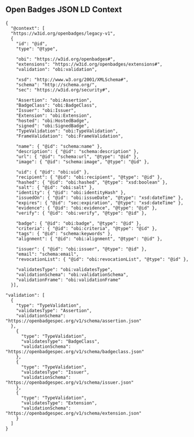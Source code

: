 ## Open Badges JSON LD Context

    {
      "@context": [
      "https://w3id.org/openbadges/legacy-v1",
      {
        "id": "@id",
        "type": "@type",

        "obi": "https://w3id.org/openbadges#",
        "extensions": "https://w3id.org/openbadges/extensions#",
        "validation": "obi:validation",

        "xsd": "http://www.w3.org/2001/XMLSchema#",
        "schema": "http://schema.org/",
        "sec": "https://w3id.org/security#",

        "Assertion": "obi:Assertion",
        "BadgeClass": "obi:BadgeClass",
        "Issuer": "obi:Issuer",
        "Extension": "obi:Extension",
        "hosted": "obi:HostedBadge",
        "signed": "obi:SignedBadge",
        "TypeValidation": "obi:TypeValidation",
        "FrameValidation": "obi:FrameValidation",

        "name": { "@id": "schema:name" },
        "description": { "@id": "schema:description" },
        "url": { "@id": "schema:url", "@type": "@id" },
        "image": { "@id": "schema:image", "@type": "@id" },

        "uid": { "@id": "obi:uid" },
        "recipient": { "@id": "obi:recipient", "@type": "@id" },
        "hashed": { "@id": "obi:hashed", "@type": "xsd:boolean" },
        "salt": { "@id": "obi:salt" },
        "identity": { "@id": "obi:identityHash" },
        "issuedOn": { "@id": "obi:issueDate", "@type": "xsd:dateTime" },
        "expires": { "@id": "sec:expiration", "@type": "xsd:dateTime" },
        "evidence": { "@id": "obi:evidence", "@type": "@id" },
        "verify": { "@id": "obi:verify", "@type": "@id" },

        "badge": { "@id": "obi:badge", "@type": "@id" },
        "criteria": { "@id": "obi:criteria", "@type": "@id" },
        "tags": { "@id": "schema:keywords" },
        "alignment": { "@id": "obi:alignment", "@type": "@id" },

        "issuer": { "@id": "obi:issuer", "@type": "@id" },
        "email": "schema:email",
        "revocationList": { "@id": "obi:revocationList", "@type": "@id" },

        "validatesType": "obi:validatesType",
        "validationSchema": "obi:validationSchema",
        "validationFrame": "obi:validationFrame"
      }],

    "validation": [
      {
        "type": "TypeValidation",
        "validatesType": "Assertion",
        "validationSchema": "https://openbadgespec.org/v1/schema/assertion.json"
      },
        {
          "type": "TypeValidation",
          "validatesType": "BadgeClass",
          "validationSchema": "https://openbadgespec.org/v1/schema/badgeclass.json"
        },
        {
          "type": "TypeValidation",
          "validatesType": "Issuer",
          "validationSchema": "https://openbadgespec.org/v1/schema/issuer.json"
        },
        {
          "type": "TypeValidation",
          "validatesType": "Extension",
          "validationSchema": "https://openbadgespec.org/v1/schema/extension.json"
        }
      ]
    }
